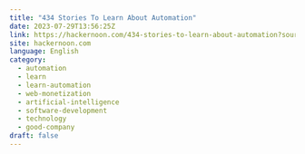```yaml
---
title: "434 Stories To Learn About Automation"
date: 2023-07-29T13:56:25Z
link: https://hackernoon.com/434-stories-to-learn-about-automation?source=rss&utm_medium=RSS&utm_source=news.12bit.vn
site: hackernoon.com
language: English
category:
  - automation
  - learn
  - learn-automation
  - web-monetization
  - artificial-intelligence
  - software-development
  - technology
  - good-company
draft: false
---
```

